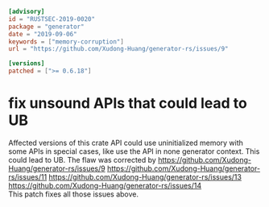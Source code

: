 ```toml
[advisory]
id = "RUSTSEC-2019-0020"
package = "generator"
date = "2019-09-06"
keywords = ["memory-corruption"]
url = "https://github.com/Xudong-Huang/generator-rs/issues/9"

[versions]
patched = [">= 0.6.18"]
```

# fix unsound APIs that could lead to UB

Affected versions of this crate API could use uninitialized memory with some APIs in special
cases, like use the API in none generator context. This could lead to UB.
The flaw was corrected by <https://github.com/Xudong-Huang/generator-rs/issues/9>
                          <https://github.com/Xudong-Huang/generator-rs/issues/11>
                          <https://github.com/Xudong-Huang/generator-rs/issues/13>
                          <https://github.com/Xudong-Huang/generator-rs/issues/14>                                                  
This patch fixes all those issues above.
